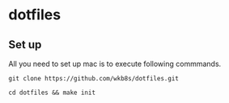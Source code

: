 # dotfiles

## Set up
All you need to set up mac is to execute following commmands.
```
git clone https://github.com/wkb8s/dotfiles.git
```
```
cd dotfiles && make init
```
